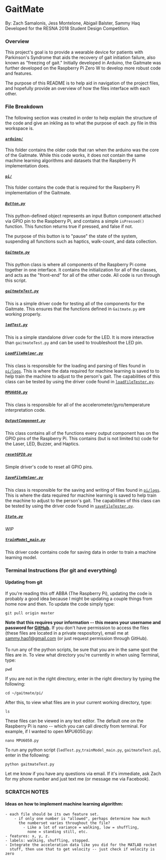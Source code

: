 # GaitMate
By: Zach Samalonis, Jess Montelone, Abigail Balster, Sammy Haq
Developed for the RESNA 2018 Student Design Competition.

### Overview

This project's goal is to provide a wearable device for patients with
Parkinson's Syndrome that aids the recovery of gait initiation failure,
also known as "freezing of gait." Initially developed in Arduino, the
Gaitmate was further developed on the Raspberry Pi Zero W to develop
more robust code and features.

The purpose of this README is to help aid in navigation of the project
files, and hopefully provide an overview of how the files interface with
each other.

### File Breakdown

The following section was created in order to help explain the structure of the
code and give an inkling as to what the purpose of each .py file in this
workspace is.

#### [`arduino/`](arduino/)
This folder contains the older code that ran when the arduino was the core of
the Gaitmate. While this code works, it does not contain the same machine learning
algorithms and datasets that the Raspberry Pi implementation does.  

#### [`pi/`](pi/)
This folder contains the code that is required for the Raspberry Pi
implementation of the Gaitmate.

##### [`Button.py`](pi/Button.py)
This python-defined object represents an input Button component attached via
GPIO pin to the Raspberry Pi, and contains a simple `isPressed()` function. This
function returns true if pressed, and false if not.

The purpose of this button is to "pause" the state of the system, suspending all
functions such as haptics, walk-count, and data collection.

##### [`Gaitmate.py`](pi/Gaitmate.py)
This python class is where all components of the Raspberry Pi come together in
one interface. It contains the initialization for all of the classes, and acts
as the "front-end" for all of the other code. All code is run through this
script.

##### [`gaitmateTest.py`](pi/gaitmateTest.py)
This is a simple driver code for testing all of the components for the Gaitmate.
This ensures that the functions defined in `Gaitmate.py` are working properly.

##### [`ledTest.py`](pi/ledTest.py)
This is a simple standalone driver code for the LED. It is more interactive than
`gaitmateTest.py` and can be used to troubleshoot the LED pin.

##### [`LoadFileHelper.py`](pi/LoadFileHelper.py)
This class is responsible for the loading and parsing of files found in
[`pi/logs`](pi/logs). This is where the data required for machine learning is
saved to to help train the machine to adjust to the person's gait. The
capabilities of this class can be tested by using the driver code found in
[`loadFileTester.py`](pi/loadFileTester.py).

##### [`MPU6050.py`](pi/MPU6050.py)
This class is responsible for all of the accelerometer/gyro/temperature
interpretation code.

##### [`OutputComponent.py`](pi/OutputComponent.py)
This class contains all of the functions every output component has on the GPIO
pins of the Raspberry Pi. This contains (but is not limited to) code for the
Laser, LED, Buzzer, and Haptics.

##### [`resetGPIO.py`](pi/resetGPIO.py)
Simple driver's code to reset all GPIO pins.

##### [`SaveFileHelper.py`](pi/SaveFileHelper.py)
This class is responsible for the saving and writing of files found in
[`pi/logs`](pi/logs). This is where the data required for machine learning is
saved to help train the machine to adjust to the person's gait. The capabilities
of this class can be tested by using the driver code found in
[`saveFileTester.py`](pi/saveFileTester.py).

##### [`State.py`](pi/State.py)

*WIP* 

##### [`trainModel_main.py`](pi/trainModel_main.py)
This driver code contains code for saving data in order to train a machine
learning model. 


### Terminal Instructions (for git and everything)
#### Updating from git
If you're reading this off ABBA (The Raspberry Pi), updating the code is
probably a good idea because I might be updating a couple things from home now
and then. To update the code simply type:
```
git pull origin master
```
**Note that this requires your information -- this means your username and
password for [GitHub](https://www.github.com/).** If you don't have permission to access the files (these files are located in a private respository), email me at sammy.haq1@gmail.com (or just request permission through GitHub).

####
To run any of the python scripts, be sure that you are in the same spot the
files are in.
To view what directory you're currently in when using Terminal, type:
```
pwd
```
If you are not in the right directory, enter in the right directory by typing
the following:
```
cd ~/gaitmate/pi/
```

After this, to view what files are in your current working directory, type:
```
ls
```
These files can be viewed in any text editor. The default one on the Raspberry
Pi is nano -- which you can call directly from terminal. For example, if I
wanted to open MPU6050.py:
```
nano MPU6050.py
```
To run any python script (`ledTest.py`,`trainModel_main.py`, `gaitmateTest.py`), enter in the following:
```
python gaitmateTest.py
```

Let me know if you have any questions via email. If it's immediate, ask Zach for my phone number and just text me (or message me via Facebook).


### SCRATCH NOTES

#### Ideas on how to implement machine learning algorithm:
	- each file should be its own feature set.
		- if only one number is "allowed", perhaps determine how much
		  the numberset varies throughout the file?
			- Like a lot of variance = walking, low = shuffling,
			  none = standing still, etc.
	- features: x, y, z.
	- labels: walking, shuffling, stopped.
	- Integrate the acceleration data like you did for the MATLAB rocket
	  stuff, then use that to get velocity -- just check if velocity is zero
